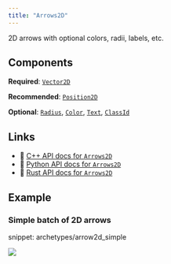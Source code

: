 ```yaml
---
title: "Arrows2D"
---
```


2D arrows with optional colors, radii, labels, etc.

## Components

**Required**: [`Vector2D`](../components/vector2d.md)

**Recommended**: [`Position2D`](../components/position2d.md)

**Optional**: [`Radius`](../components/radius.md), [`Color`](../components/color.md), [`Text`](../components/text.md), [`ClassId`](../components/class_id.md)

## Links
 * 🌊 [C++ API docs for `Arrows2D`](https://ref.rerun.io/docs/cpp/stable/structrerun_1_1archetypes_1_1Arrows2D.html)
 * 🐍 [Python API docs for `Arrows2D`](https://ref.rerun.io/docs/python/stable/common/archetypes#rerun.archetypes.Arrows2D)
 * 🦀 [Rust API docs for `Arrows2D`](https://docs.rs/rerun/latest/rerun/archetypes/struct.Arrows2D.html)

## Example

### Simple batch of 2D arrows

snippet: archetypes/arrow2d_simple

<picture data-inline-viewer="snippets/arrow2d_simple">
  <source media="(max-width: 480px)" srcset="https://static.rerun.io/arrow2d_simple/59f044ccc03f7bc66ee802288f75706618b29a6e/480w.png">
  <source media="(max-width: 768px)" srcset="https://static.rerun.io/arrow2d_simple/59f044ccc03f7bc66ee802288f75706618b29a6e/768w.png">
  <source media="(max-width: 1024px)" srcset="https://static.rerun.io/arrow2d_simple/59f044ccc03f7bc66ee802288f75706618b29a6e/1024w.png">
  <source media="(max-width: 1200px)" srcset="https://static.rerun.io/arrow2d_simple/59f044ccc03f7bc66ee802288f75706618b29a6e/1200w.png">
  <img src="https://static.rerun.io/arrow2d_simple/59f044ccc03f7bc66ee802288f75706618b29a6e/full.png">
</picture>

